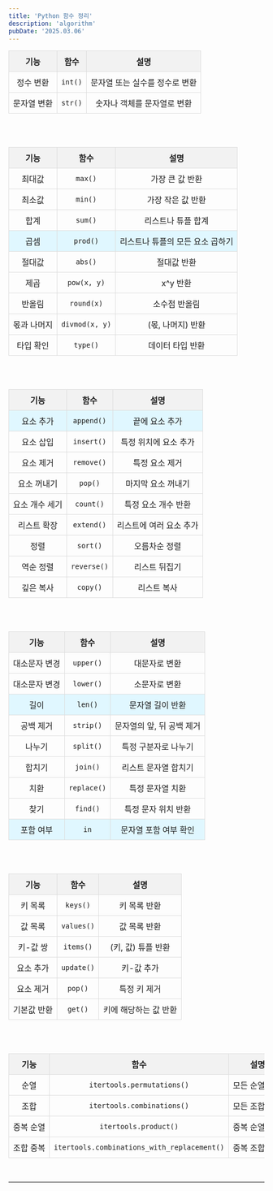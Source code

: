 ```yaml
---
title: 'Python 함수 정리'
description: 'algorithm'
pubDate: '2025.03.06'
---
```


<table>
  <thead>
    <tr>
      <th>기능</th>
      <th>함수</th>
      <th>설명</th>
    </tr>
  </thead>
  <tbody>
      <tr>
    <td>정수 변환</td>
    <td><code>int()</code></td>
    <td>문자열 또는 실수를 정수로 변환</td>
  </tr>
  <tr>
    <td>문자열 변환</td>
    <td><code>str()</code></td>
    <td>숫자나 객체를 문자열로 변환</td>
  </tr>
  </tbody>
</table>

<br>

<br>

<table>
  <thead>
    <tr>
      <th>기능</th>
      <th>함수</th>
      <th>설명</th>
    </tr>
  </thead>
  <tbody>
    <tr>
      <td>최대값</td>
      <td><code>max()</code></td>
      <td>가장 큰 값 반환</td>
    </tr>
    <tr>
      <td>최소값</td>
      <td><code>min()</code></td>
      <td>가장 작은 값 반환</td>
    </tr>
    <tr>
      <td>합계</td>
      <td><code>sum()</code></td>
      <td>리스트나 튜플 합계</td>
    </tr>
    <tr class = "highlight">
      <td>곱셈</td>
      <td><code>prod()</code></td>
      <td>리스트나 튜플의 모든 요소 곱하기</td>
    </tr>
    <tr>
      <td>절대값</td>
      <td><code>abs()</code></td>
      <td>절대값 반환</td>
    </tr>
    <tr>
      <td>제곱</td>
      <td><code>pow(x, y)</code></td>
      <td>x^y 반환</td>
    </tr>
    <tr>
      <td>반올림</td>
      <td><code>round(x)</code></td>
      <td>소수점 반올림</td>
    </tr>
    <tr>
      <td>몫과 나머지</td>
      <td><code>divmod(x, y)</code></td>
      <td>(몫, 나머지) 반환</td>
    </tr>
    <tr>
      <td>타입 확인</td>
      <td><code>type()</code></td>
      <td>데이터 타입 반환</td>
    </tr>
  </tbody>
</table>

<br>

<br>

<table>
  <thead>
    <tr>
      <th>기능</th>
      <th>함수</th>
      <th>설명</th>
    </tr>
  </thead>
  <tbody>
    <tr class ="highlight">
      <td>요소 추가</td>
      <td><code>append()</code></td>
      <td>끝에 요소 추가</td>
    </tr>
    <tr>
      <td>요소 삽입</td>
      <td><code>insert()</code></td>
      <td>특정 위치에 요소 추가</td>
    </tr>
    <tr>
      <td>요소 제거</td>
      <td><code>remove()</code></td>
      <td>특정 요소 제거</td>
    </tr>
    <tr>
      <td>요소 꺼내기</td>
      <td><code>pop()</code></td>
      <td>마지막 요소 꺼내기</td>
    </tr>
    <tr>
      <td>요소 개수 세기</td>
      <td><code>count()</code></td>
      <td>특정 요소 개수 반환</td>
    </tr>
    <tr>
      <td>리스트 확장</td>
      <td><code>extend()</code></td>
      <td>리스트에 여러 요소 추가</td>
    </tr>
    <tr>
      <td>정렬</td>
      <td><code>sort()</code></td>
      <td>오름차순 정렬</td>
    </tr>
    <tr>
      <td>역순 정렬</td>
      <td><code>reverse()</code></td>
      <td>리스트 뒤집기</td>
    </tr>
    <tr>
      <td>깊은 복사</td>
      <td><code>copy()</code></td>
      <td>리스트 복사</td>
    </tr>
  </tbody>
</table>

<br>

<br>

<table>
  <thead>
    <tr>
      <th>기능</th>
      <th>함수</th>
      <th>설명</th>
    </tr>
  </thead>
  <tbody>
    <tr>
      <td>대소문자 변경</td>
      <td><code>upper()</code></td>
      <td>대문자로 변환</td>
    </tr>
    <tr>
      <td>대소문자 변경</td>
      <td><code>lower()</code></td>
      <td>소문자로 변환</td>
    </tr>
    <tr class = "highlight">
      <td>길이</td>
      <td><code>len()</code></td>
      <td>문자열 길이 반환</td>
    </tr>
    <tr>
      <td>공백 제거</td>
      <td><code>strip()</code></td>
      <td>문자열의 앞, 뒤 공백 제거</td>
    </tr>
    <tr>
      <td>나누기</td>
      <td><code>split()</code></td>
      <td>특정 구분자로 나누기</td>
    </tr>
    <tr>
      <td>합치기</td>
      <td><code>join()</code></td>
      <td>리스트 문자열 합치기</td>
    </tr>
    <tr>
      <td>치환</td>
      <td><code>replace()</code></td>
      <td>특정 문자열 치환</td>
    </tr>
    <tr>
      <td>찾기</td>
      <td><code>find()</code></td>
      <td>특정 문자 위치 반환</td>
    </tr>
    <tr class ="highlight">
      <td>포함 여부</td>
      <td><code>in</code></td>
      <td>문자열 포함 여부 확인</td>
    </tr>
  </tbody>
</table>

<br>

<br>

<table>
  <thead>
    <tr>
      <th>기능</th>
      <th>함수</th>
      <th>설명</th>
    </tr>
  </thead>
  <tbody>
    <tr>
      <td>키 목록</td>
      <td><code>keys()</code></td>
      <td>키 목록 반환</td>
    </tr>
    <tr>
      <td>값 목록</td>
      <td><code>values()</code></td>
      <td>값 목록 반환</td>
    </tr>
    <tr>
      <td>키-값 쌍</td>
      <td><code>items()</code></td>
      <td>(키, 값) 튜플 반환</td>
    </tr>
    <tr>
      <td>요소 추가</td>
      <td><code>update()</code></td>
      <td>키-값 추가</td>
    </tr>
    <tr>
      <td>요소 제거</td>
      <td><code>pop()</code></td>
      <td>특정 키 제거</td>
    </tr>
    <tr>
      <td>기본값 반환</td>
      <td><code>get()</code></td>
      <td>키에 해당하는 값 반환</td>
    </tr>
  </tbody>
</table>

<br>

<br>

<table>
  <thead>
    <tr>
      <th>기능</th>
      <th>함수</th>
      <th>설명</th>
    </tr>
  </thead>
  <tbody>
    <tr>
      <td>순열</td>
      <td><code>itertools.permutations()</code></td>
      <td>모든 순열 반환</td>
    </tr>
    <tr>
      <td>조합</td>
      <td><code>itertools.combinations()</code></td>
      <td>모든 조합 반환</td>
    </tr>
    <tr>
      <td>중복 순열</td>
      <td><code>itertools.product()</code></td>
      <td>중복 순열 반환</td>
    </tr>
    <tr>
      <td>조합 중복</td>
      <td><code>itertools.combinations_with_replacement()</code></td>
      <td>중복 조합 반환</td>
    </tr>
  </tbody>
</table>

<br>

---

<style>
  h1 {
      font-size: 1.8em;
      margin-bottom: 20px;
      color: #34495E;
      }
  table {
    width: 100%;
    border-collapse: collapse;
    text-align: center;

  }
  th, td {
    border: 1px solid #ddd;
    padding: 8px;
    text-align: left;
    text-align: center;
    white-space: nowrap;
  }
  th {
    background-color: #f2f2f2;
    font-weight: bold;
  }
  .highlight {
    background-color: #e0f7ff;
  }
</style>

<script src="https://utteranc.es/client.js"
        repo="tjsgh1217/tjsgh1217.github.io"
        issue-term="pathname"
        theme="github-light"
        crossorigin="anonymous"
        async>
</script>
